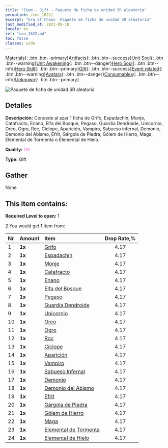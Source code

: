 ```yaml
---
title: "Item - Gift - Paquete de ficha de unidad SR aleatoria"
permalink: /con_1622/
excerpt: "Era of Chaos  Paquete de ficha de unidad SR aleatoria"
last_modified_at: 2021-05-18
locale: es
ref: "con_1622.md"
toc: false
classes: wide
---
```

 [Materials](/ItemsES/){: .btn .btn--primary}[Artifacts](/ItemsES/Artifacts/){: .btn .btn--success}[Unit Soul](/ItemsES/UnitSoul/){: .btn .btn--warning}[Unit Awakening](/ItemsES/UnitAwakening/){: .btn .btn--danger}[Hero Soul](/ItemsES/HeroSoul/){: .btn .btn--info}[Hero Skill](/ItemsES/HeroSkill/){: .btn .btn--primary}[Gift](/ItemsES/Gift/){: .btn .btn--success}[Event related](/ItemsES/Events/){: .btn .btn--warning}[Avatars](/ItemsES/Avatars/){: .btn .btn--danger}[Consumables](/ItemsES/Consumables/){: .btn .btn--info}[Unknown](/ItemsES/Unknown/){: .btn .btn--primary}

 ![Paquete de ficha de unidad SR aleatoria](/images/t/i_907238.png)

## Detalles
 **Descripción:** Concede al azar 1 ficha de Grifo, Espadachín, Monje, Catafracto, Enano, Elfa del Bosque, Pegaso, Guardia Dendroide, Unicornio, Orco, Ogro, Roc, Cíclope, Aparición, Vampiro, Sabueso infernal, Demonio, Demonio del Abismo, Efrit, Gárgola de Piedra, Gólem de Hierro, Maga, Elemental de Tormenta o Elemental de Hielo.

 **Quality:** <span style="color: #DA70D6">OK</span>

 **Type:** Gift

## Gather

  None

## This item contains:

 **Required Level to open:** 1

 2 You would get **1** item  from:

  | Nr | Amount |     Item    | Drop Rate,% |
  |:---|:-------|:------------|:---------:|
  | 1 |  **1x** | [Grifo](/ItemsES/unt_192/) | 4.17 | 
  | 2 |  **1x** | [Espadachín](/ItemsES/unt_193/) | 4.17 | 
  | 3 |  **1x** | [Monje](/ItemsES/unt_194/) | 4.17 | 
  | 4 |  **1x** | [Catafracto](/ItemsES/unt_195/) | 4.17 | 
  | 5 |  **1x** | [Enano](/ItemsES/unt_200/) | 4.17 | 
  | 6 |  **1x** | [Elfa del Bosque](/ItemsES/unt_201/) | 4.17 | 
  | 7 |  **1x** | [Pegaso](/ItemsES/unt_202/) | 4.17 | 
  | 8 |  **1x** | [Guardia Dendroide](/ItemsES/unt_203/) | 4.17 | 
  | 9 |  **1x** | [Unicornio](/ItemsES/unt_204/) | 4.17 | 
  | 10 |  **1x** | [Orco](/ItemsES/unt_219/) | 4.17 | 
  | 11 |  **1x** | [Ogro](/ItemsES/unt_220/) | 4.17 | 
  | 12 |  **1x** | [Roc](/ItemsES/unt_221/) | 4.17 | 
  | 13 |  **1x** | [Cíclope](/ItemsES/unt_222/) | 4.17 | 
  | 14 |  **1x** | [Aparición](/ItemsES/unt_210/) | 4.17 | 
  | 15 |  **1x** | [Vampiro](/ItemsES/unt_211/) | 4.17 | 
  | 16 |  **1x** | [Sabueso Infernal](/ItemsES/unt_228/) | 4.17 | 
  | 17 |  **1x** | [Demonio](/ItemsES/unt_229/) | 4.17 | 
  | 18 |  **1x** | [Demonio del Abismo](/ItemsES/unt_230/) | 4.17 | 
  | 19 |  **1x** | [Efrit](/ItemsES/unt_231/) | 4.17 | 
  | 20 |  **1x** | [Gárgola de Piedra](/ItemsES/unt_236/) | 4.17 | 
  | 21 |  **1x** | [Gólem de Hierro](/ItemsES/unt_237/) | 4.17 | 
  | 22 |  **1x** | [Maga](/ItemsES/unt_238/) | 4.17 | 
  | 23 |  **1x** | [Elemental de Tormenta](/ItemsES/unt_263/) | 4.17 | 
  | 24 |  **1x** | [Elemental de Hielo](/ItemsES/unt_264/) | 4.17 | 
